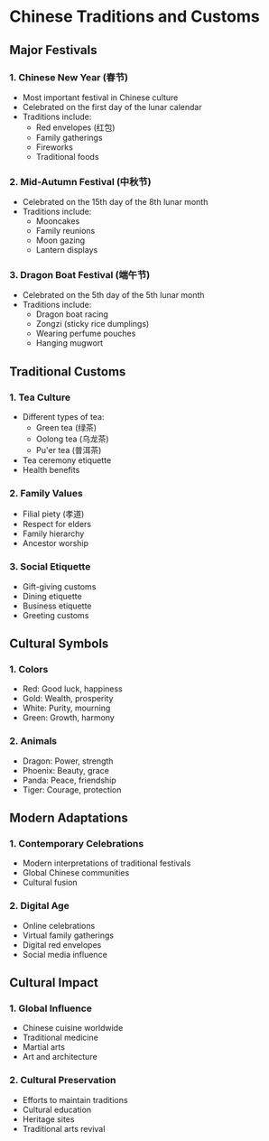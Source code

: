 # Chinese Traditions and Customs

## Major Festivals

### 1. Chinese New Year (春节)
- Most important festival in Chinese culture
- Celebrated on the first day of the lunar calendar
- Traditions include:
  - Red envelopes (红包)
  - Family gatherings
  - Fireworks
  - Traditional foods

### 2. Mid-Autumn Festival (中秋节)
- Celebrated on the 15th day of the 8th lunar month
- Traditions include:
  - Mooncakes
  - Family reunions
  - Moon gazing
  - Lantern displays

### 3. Dragon Boat Festival (端午节)
- Celebrated on the 5th day of the 5th lunar month
- Traditions include:
  - Dragon boat racing
  - Zongzi (sticky rice dumplings)
  - Wearing perfume pouches
  - Hanging mugwort

## Traditional Customs

### 1. Tea Culture
- Different types of tea:
  - Green tea (绿茶)
  - Oolong tea (乌龙茶)
  - Pu'er tea (普洱茶)
- Tea ceremony etiquette
- Health benefits

### 2. Family Values
- Filial piety (孝道)
- Respect for elders
- Family hierarchy
- Ancestor worship

### 3. Social Etiquette
- Gift-giving customs
- Dining etiquette
- Business etiquette
- Greeting customs

## Cultural Symbols

### 1. Colors
- Red: Good luck, happiness
- Gold: Wealth, prosperity
- White: Purity, mourning
- Green: Growth, harmony

### 2. Animals
- Dragon: Power, strength
- Phoenix: Beauty, grace
- Panda: Peace, friendship
- Tiger: Courage, protection

## Modern Adaptations

### 1. Contemporary Celebrations
- Modern interpretations of traditional festivals
- Global Chinese communities
- Cultural fusion

### 2. Digital Age
- Online celebrations
- Virtual family gatherings
- Digital red envelopes
- Social media influence

## Cultural Impact

### 1. Global Influence
- Chinese cuisine worldwide
- Traditional medicine
- Martial arts
- Art and architecture

### 2. Cultural Preservation
- Efforts to maintain traditions
- Cultural education
- Heritage sites
- Traditional arts revival 